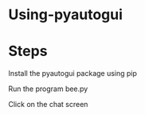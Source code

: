 # Using-pyautogui

# Steps
Install the pyautogui package using pip

Run the program bee.py

Click on the chat screen 

